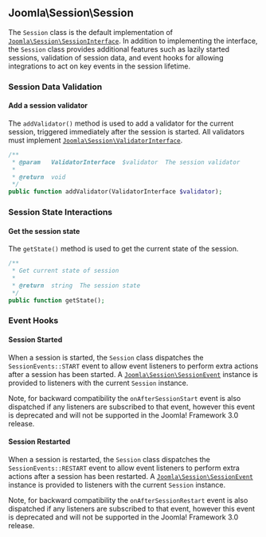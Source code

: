 ## Joomla\Session\Session

The `Session` class is the default implementation of [`Joomla\Session\SessionInterface`](SessionInterface.md). In addition to implementing the interface, the `Session` class provides additional features such as lazily started sessions, validation of session data, and event hooks for allowing integrations to act on key events in the session lifetime.

### Session Data Validation

#### Add a session validator

The `addValidator()` method is used to add a validator for the current session, triggered immediately after the session is started. All validators must implement [`Joomla\Session\ValidatorInterface`](ValidatorInterface.md).

```php
/**
 * @param   ValidatorInterface  $validator  The session validator
 *
 * @return  void
 */
public function addValidator(ValidatorInterface $validator);
```

### Session State Interactions

#### Get the session state

The `getState()` method is used to get the current state of the session.

```php
/**
 * Get current state of session
 *
 * @return  string  The session state
 */
public function getState();
```

### Event Hooks

#### Session Started

When a session is started, the `Session` class dispatches the `SessionEvents::START` event to allow event listeners to perform extra actions after a session has been started. A [`Joomla\Session\SessionEvent`](SessionEvent.md) instance is provided to listeners with the current `Session` instance.

Note, for backward compatibility the `onAfterSessionStart` event is also dispatched if any listeners are subscribed to that event, however this event is deprecated and will not be supported in the Joomla! Framework 3.0 release.

#### Session Restarted

When a session is restarted, the `Session` class dispatches the `SessionEvents::RESTART` event to allow event listeners to perform extra actions after a session has been restarted. A [`Joomla\Session\SessionEvent`](SessionEvent.md) instance is provided to listeners with the current `Session` instance.

Note, for backward compatibility the `onAfterSessionRestart` event is also dispatched if any listeners are subscribed to that event, however this event is deprecated and will not be supported in the Joomla! Framework 3.0 release.

